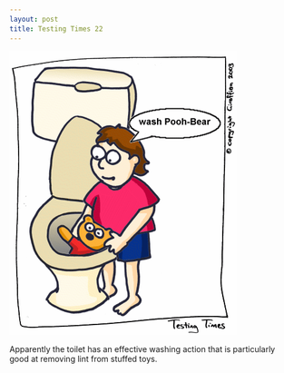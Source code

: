 ```yaml
---
layout: post
title: Testing Times 22
---
```

<img src="/images/tt0022.png">

Apparently the toilet has an effective washing action that is particularly good at removing lint from stuffed toys.